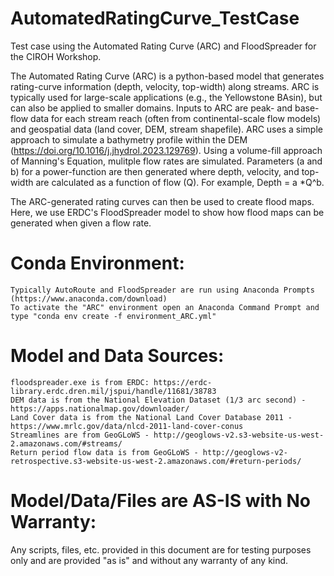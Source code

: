 # AutomatedRatingCurve_TestCase
Test case using the Automated Rating Curve (ARC) and FloodSpreader for the CIROH Workshop.

The Automated Rating Curve (ARC) is a python-based model that generates rating-curve information (depth, velocity, top-width) along streams.  ARC is typically used for large-scale applications (e.g., the Yellowstone BAsin), but can also be applied to smaller domains.  Inputs to ARC are peak- and base-flow data for each stream reach (often from continental-scale flow models) and geospatial data (land cover, DEM, stream shapefile).  ARC uses a simple approach to simulate a bathymetry profile within the DEM (https://doi.org/10.1016/j.jhydrol.2023.129769).  Using a volume-fill approach of Manning's Equation, mulitple flow rates are simulated.  Parameters (a and b) for a power-function are then generated where depth, velocity, and top-width are calculated as a function of flow (Q).  For example, Depth = a *Q^b.

The ARC-generated rating curves can then be used to create flood maps.  Here, we use ERDC's FloodSpreader model to show how flood maps can be generated when given a flow rate.

# Conda Environment:
    Typically AutoRoute and FloodSpreader are run using Anaconda Prompts (https://www.anaconda.com/download)
    To activate the "ARC" environment open an Anaconda Command Prompt and type "conda env create -f environment_ARC.yml"

# Model and Data Sources:
    floodspreader.exe is from ERDC: https://erdc-library.erdc.dren.mil/jspui/handle/11681/38783
    DEM data is from the National Elevation Dataset (1/3 arc second) - https://apps.nationalmap.gov/downloader/
    Land Cover data is from the National Land Cover Database 2011 - https://www.mrlc.gov/data/nlcd-2011-land-cover-conus
    Streamlines are from GeoGLoWS - http://geoglows-v2.s3-website-us-west-2.amazonaws.com/#streams/
    Return period flow data is from GeoGLoWS - http://geoglows-v2-retrospective.s3-website-us-west-2.amazonaws.com/#return-periods/

# Model/Data/Files are AS-IS with No Warranty:
Any scripts, files, etc. provided in this document are for testing purposes only and are provided "as is" and without any warranty of any kind.
